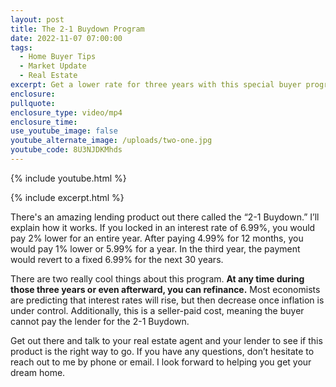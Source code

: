 ```yaml
---
layout: post
title: The 2-1 Buydown Program
date: 2022-11-07 07:00:00
tags:
  - Home Buyer Tips
  - Market Update
  - Real Estate
excerpt: Get a lower rate for three years with this special buyer program.
enclosure:
pullquote:
enclosure_type: video/mp4
enclosure_time:
use_youtube_image: false
youtube_alternate_image: /uploads/two-one.jpg
youtube_code: 8U3NJDKMhds
---
```

{% include youtube.html %}

{% include excerpt.html %}

There's an amazing lending product out there called the “2-1 Buydown.” I’ll explain how it works. If you locked in an interest rate of 6.99%, you would pay 2% lower for an entire year. After paying 4.99% for 12 months, you would pay 1% lower or 5.99% for a year. In the third year, the payment would revert to a fixed 6.99% for the next 30 years.&nbsp;

There are two really cool things about this program. **At any time during those three years or even afterward, you can refinance.** Most economists are predicting that interest rates will rise, but then decrease once inflation is under control. Additionally, this is a seller-paid cost, meaning the buyer cannot pay the lender for the 2-1 Buydown.

Get out there and talk to your real estate agent and your lender to see if this product is the right way to go. If you have any questions, don’t hesitate to reach out to me by phone or email. I look forward to helping you get your dream home.
